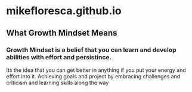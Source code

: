 # mikefloresca.github.io

## **What Growth Mindset Means**

### Growth Mindset is a belief that you can learn and develop abilities with effort and persistince.
Its the idea that you can get better in anything if you put your energy and effort into it. Achieving goals and project
by embracing challenges and criticism and learning skills along the way
